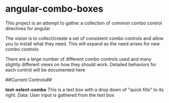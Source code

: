 angular-combo-boxes
===================

This project is an attempt to gather a collection of common combo control directives for angular

The vision is to collect/create a set of consistent combo controls and allow you to install what they need.
This will expand as the need arises for new combo controls

There are a large number of different combo controls used and many slightly different views on how they should work.
Detailed behaviors for each control will be documented here

##Current Controls##

**text-select-combo**
This is a text box with a drop down of "quick fills" to its right.
Data: User input is gathered from the text box